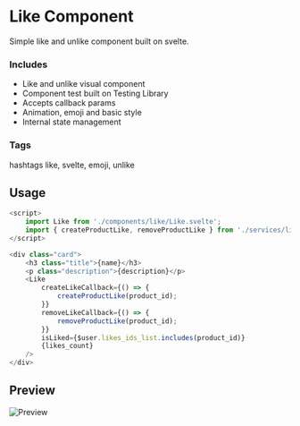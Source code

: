 # Like Component

Simple like and unlike component built on svelte.

### Includes

- Like and unlike visual component
- Component test built on Testing Library
- Accepts callback params
- Animation, emoji and basic style
- Internal state management

### Tags

hashtags like, svelte, emoji, unlike

## Usage

```js
<script>
    import Like from './components/like/Like.svelte';
    import { createProductLike, removeProductLike } from './services/like_service';
</script>

<div class="card">
    <h3 class="title">{name}</h3>
    <p class="description">{description}</p>
    <Like
        createLikeCallback={() => {
            createProductLike(product_id);
        }}
        removeLikeCallback={() => {
            removeProductLike(product_id);
        }}
        isLiked={$user.likes_ids_list.includes(product_id)}
        {likes_count}
    />
</div>
```

## Preview

![Preview](https://i.imgur.com/JTvugNV.png)
